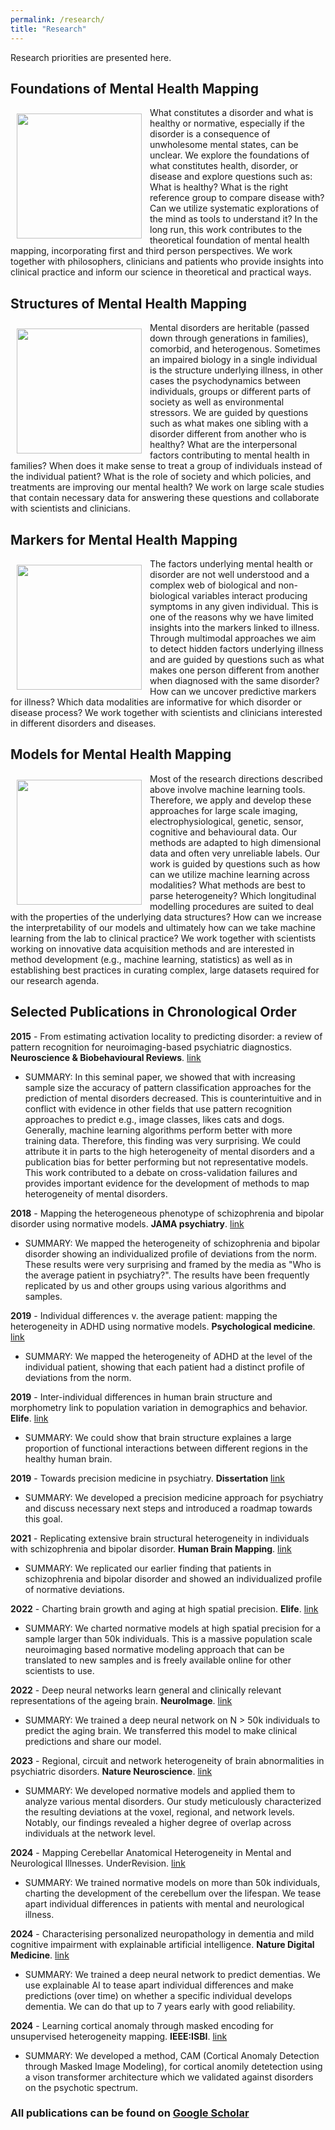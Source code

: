 ```yaml
---
permalink: /research/
title: "Research"
---
```


Research priorities are presented here.

## Foundations of Mental Health Mapping  
<img align="left" src="https://mhm-lab.github.io/images/foundations_of_mental_health_mapping.png" width="200 px" style="padding: 10px"> What constitutes a disorder and what is healthy or normative, especially if the disorder is a consequence of unwholesome mental states, can be unclear. We explore the foundations of what constitutes health, disorder, or disease and explore questions such as: What is healthy? What is the right reference group to compare disease with? Can we utilize systematic explorations of the mind as tools to understand it? In the long run, this work contributes to the theoretical foundation of mental health mapping, incorporating first and third person perspectives. We work together with philosophers, clinicians and patients who provide insights into clinical practice and inform our science in theoretical and practical ways.

## Structures of Mental Health Mapping
<img align="left" src="https://mhm-lab.github.io/images/structures_of_mental_health_mapping.png" width="200 px" style="padding: 10px"> Mental disorders are heritable (passed down through generations in families), comorbid, and heterogenous. Sometimes an impaired biology in a single individual is the structure underlying illness, in other cases the psychodynamics between individuals, groups or different parts of society as well as environmental stressors. We are guided by questions such as what makes one sibling with a disorder different from another who is healthy? What are the interpersonal factors contributing to mental health in families? When does it make sense to treat a group of individuals instead of the individual patient? What is the role of society and which policies, and treatments are improving our mental health? We work on large scale studies that contain necessary data for answering these questions and collaborate with scientists and clinicians.

## Markers for Mental Health Mapping
<img align="left" src="https://mhm-lab.github.io/images/markers_for_mental_health_mapping.png" width="200 px" style="padding: 10px"> The factors underlying mental health or disorder are not well understood and a complex web of biological and non-biological variables interact producing symptoms in any given individual. This is one of the reasons why we have limited insights into the markers linked to illness. Through multimodal approaches we aim to detect hidden factors underlying illness and are guided by questions such as what makes one person different from another when diagnosed with the same disorder? How can we uncover predictive markers for illness? Which data modalities are informative for which disorder or disease process? We work together with scientists and clinicians interested in different disorders and diseases.

## Models for Mental Health Mapping 
<img align="left" src="https://mhm-lab.github.io/images/models_for_mental_ health_mapping.png" width="200 px" style="padding: 10px"> Most of the research directions described above involve machine learning tools. Therefore, we apply and develop these approaches for large scale imaging, electrophysiological, genetic, sensor, cognitive and behavioural data. Our methods are adapted to high dimensional data and often very unreliable labels. Our work is guided by questions such as how can we utilize machine learning across modalities? What methods are best to parse heterogeneity? Which longitudinal modelling procedures are suited to deal with the properties of the underlying data structures? How can we increase the interpretability of our models and ultimately how can we take machine learning from the lab to clinical practice? We work together with scientists working on innovative data acquisition methods and are interested in method development (e.g., machine learning, statistics) as well as in establishing best practices in curating complex, large datasets required for our research agenda.

## Selected Publications in Chronological Order

**2015** - From estimating activation locality to predicting disorder: a review of pattern recognition for neuroimaging-based psychiatric diagnostics. **Neuroscience & Biobehavioural Reviews**. [link](https://doi.org/10.1016/j.neubiorev.2015.08.001)
* SUMMARY: In this seminal paper, we showed that with increasing sample size the accuracy of pattern classification approaches for the prediction of mental disorders decreased. This is counterintuitive and in conflict with evidence in other fields that use pattern recognition approaches to predict e.g., image classes, likes cats and dogs. Generally, machine learning algorithms perform better with more training data. Therefore, this finding was very surprising. We could attribute it in parts to the high heterogeneity of mental disorders and a publication bias for better performing but not representative models. This work contributed to a debate on cross-validation failures and provides important evidence for the development of methods to map heterogeneity of mental disorders.

**2018** - Mapping the heterogeneous phenotype of schizophrenia and bipolar disorder using normative models. **JAMA psychiatry**. [link](https://doi.org/10.1001/jamapsychiatry.2018.2467)
* SUMMARY: We mapped the heterogeneity of schizophrenia and bipolar disorder showing an individualized profile of deviations from the norm. These results were very surprising and framed by the media as "Who is the average patient in psychiatry?". The results have been frequently replicated by us and other groups using various algorithms and samples.

**2019** - Individual differences v. the average patient: mapping the heterogeneity in ADHD using normative models. **Psychological medicine**. [link](https://doi.org/10.1017/S0033291719000084)
* SUMMARY: We mapped the heterogeneity of ADHD at the level of the individual patient, showing that each patient had a distinct profile of deviations from the norm.

**2019** - Inter-individual differences in human brain structure and morphometry link to population variation in demographics and behavior. **Elife**. [link](https://doi.org/10.7554/eLife.44443.001)
* SUMMARY: We could show that brain structure explaines a large proportion of functional interactions between different regions in the healthy human brain.

**2019** - Towards precision medicine in psychiatry. **Dissertation** [link](http://hdl.handle.net/2066/201200)
* SUMMARY: We developed a precision medicine approach for psychiatry and discuss necessary next steps and introduced a roadmap towards this goal.

**2021** - Replicating extensive brain structural heterogeneity in individuals with schizophrenia and bipolar disorder. **Human Brain Mapping**. [link](https://doi.org/10.1101/2020.05.08.20095091)
* SUMMARY: We replicated our earlier finding that patients in schizophrenia and bipolar disorder and showed an individualized profile of normative deviations.

**2022** - Charting brain growth and aging at high spatial precision. **Elife**. [link](https://doi.org/10.7554/eLife.72904)
* SUMMARY: We charted normative models at high spatial precision for a sample larger than 50k individuals. This is a massive population scale neuroimaging based normative modeling approach that can be translated to new samples and is freely available online for other scientists to use.

**2022** - Deep neural networks learn general and clinically relevant representations of the ageing brain. **NeuroImage**. [link](https://doi.org/10.1101/2021.10.29.21265645)
* SUMMARY: We trained a deep neural network on N > 50k individuals to predict the aging brain. We transferred this model to make clinical predictions and share our model.

**2023** - Regional, circuit and network heterogeneity of brain abnormalities in psychiatric disorders. **Nature Neuroscience**. [link](https://www.nature.com/articles/s41593-023-01404-6)
*	SUMMARY: We developed normative models and applied them to analyze various mental disorders. Our study meticulously characterized the resulting deviations at the voxel, regional, and network levels. Notably, our findings revealed a higher degree of overlap across individuals at the network level.

**2024** - Mapping Cerebellar Anatomical Heterogeneity in Mental and Neurological Illnesses. UnderRevision. [link](https://doi.org/10.1101/2023.11.18.567647)
*	SUMMARY: We trained normative models on more than 50k individuals, charting the development of the cerebellum over the lifespan. We tease apart individual differences in patients with mental and neurological illness.

**2024** - Characterising personalized neuropathology in dementia and mild cognitive impairment with explainable artificial intelligence. **Nature Digital Medicine**. [link](https://doi.org/10.1101/2023.06.22.23291592)
*	SUMMARY: We trained a deep neural network to predict dementias. We use explainable AI to tease apart individual differences and make predictions (over time) on whether a specific individual develops dementia. We can do that up to 7 years early with good reliability.

**2024** - Learning cortical anomaly through masked encoding for unsupervised heterogeneity mapping. **IEEE:ISBI**. [link](https://arxiv.org/abs/2312.02762)
* SUMMARY: We developed a method, CAM (Cortical Anomaly Detection through Masked Image Modeling), for cortical anomily detetection using a vison transformer architecture which we validated against disorders on the psychotic spectrum. 

### All publications can be found on [Google Scholar](https://scholar.google.com/citations?user=KJaA3sEAAAAJ&hl=nl)
